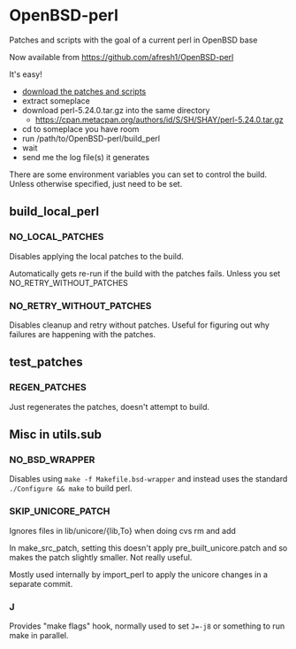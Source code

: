 OpenBSD-perl
============

Patches and scripts with the goal of a current perl in OpenBSD base

Now available from https://github.com/afresh1/OpenBSD-perl

It's easy!

* [download the patches and scripts](https://github.com/afresh1/OpenBSD-perl/archive/master.tar.gz)
* extract someplace
* download perl-5.24.0.tar.gz into the same directory
    * https://cpan.metacpan.org/authors/id/S/SH/SHAY/perl-5.24.0.tar.gz
* cd to someplace you have room
* run /path/to/OpenBSD-perl/build_perl
* wait
* send me the log file(s) it generates


There are some environment variables you can set to control the build.
Unless otherwise specified, just need to be set.

## build_local_perl

### NO_LOCAL_PATCHES

Disables applying the local patches to the build.

Automatically gets re-run if the build with the patches fails.
Unless you set NO_RETRY_WITHOUT_PATCHES

### NO_RETRY_WITHOUT_PATCHES

Disables cleanup and retry without patches.
Useful for figuring out why failures are happening with the patches.

## test_patches

### REGEN_PATCHES

Just regenerates the patches, doesn't attempt to build.


## Misc in utils.sub

### NO_BSD_WRAPPER

Disables using `make -f Makefile.bsd-wrapper` and instead
uses the standard `./Configure && make` to build perl.

### SKIP_UNICORE_PATCH

Ignores files in lib/unicore/{lib,To} when doing cvs rm and add

In make_src_patch, setting this doesn't apply pre_built_unicore.patch and
so makes the patch slightly smaller.  Not really useful.

Mostly used internally by import_perl to apply the unicore changes in a
separate commit.

### J

Provides "make flags" hook, normally used to set `J=-j8` or something
to run make in parallel.
